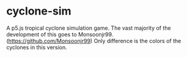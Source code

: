# cyclone-sim
A p5.js tropical cyclone simulation game. The vast majority of the development of this goes to Monsoonjr99. (https://github.com/Monsoonjr99) Only difference is the colors of the cyclones in this version.
